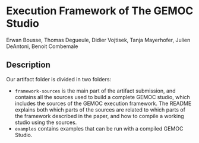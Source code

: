 # Execution Framework of The GEMOC Studio

Erwan Bousse, Thomas Degueule, Didier Vojtisek, Tanja Mayerhofer, Julien DeAntoni, Benoit Combemale


## Description

Our artifact folder is divided in two folders:

- `framework-sources` is the main part of the artifact submission, and contains all the sources used to build a complete GEMOC studio, which includes the sources of the GEMOC execution framework. The README explains both which parts of the sources are related to which parts of the framework described in the paper, and how to compile a working studio using the sources.
- `examples` contains examples that can be run with a compiled GEMOC Studio.

